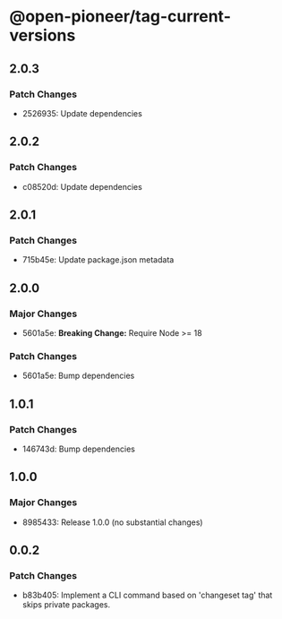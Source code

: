 # @open-pioneer/tag-current-versions

## 2.0.3

### Patch Changes

-   2526935: Update dependencies

## 2.0.2

### Patch Changes

-   c08520d: Update dependencies

## 2.0.1

### Patch Changes

-   715b45e: Update package.json metadata

## 2.0.0

### Major Changes

-   5601a5e: **Breaking Change:** Require Node >= 18

### Patch Changes

-   5601a5e: Bump dependencies

## 1.0.1

### Patch Changes

-   146743d: Bump dependencies

## 1.0.0

### Major Changes

-   8985433: Release 1.0.0 (no substantial changes)

## 0.0.2

### Patch Changes

-   b83b405: Implement a CLI command based on 'changeset tag' that skips private packages.
